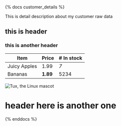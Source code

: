 {% docs customer_details  %}

This is detail description about my customer raw data

## this is header
###  this is another header

| Item         | Price     | # In stock |
|--------------|-----------|------------|
| Juicy Apples | 1.99      | *7*        |
| Bananas      | **1.89**  | 5234       |


![Tux, the Linux mascot](https://mdg.imgix.net/assets/images/tux.png?auto=format&fit=clip&q=40&w=100)

# header here is another one

{% enddocs %}

